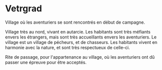 # Vetrgrad
Village où les aventuriers se sont rencontrés en début de campagne.

Village très au nord, vivant en autarcie. Les habitants sont très méfiants envers les étrangers, mais sont très accueillants envers les aventuriers.
Le village est un village de pécheurs, et de chasseurs. Les habitants vivent en harmonie avec la nature, et sont très respectueux de celle-ci.

Rite de passage, pour l'appartenance au village, où les aventuriers ont dû passer une épreuve pour être acceptés.